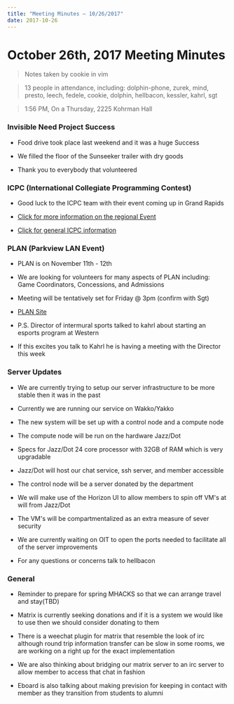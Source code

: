 ```yaml
---
title: "Meeting Minutes – 10/26/2017"
date: 2017-10-26
---
```

# October 26th, 2017 Meeting Minutes
> Notes taken by cookie in vim

> 13 people in attendance, including: dolphin-phone, zurek, mind, presto, leech, fedele, cookie, dolphin, hellbacon, kessler, kahrl, sgt

> 1:56 PM, On a Thursday, 2225 Kohrman Hall

### Invisible Need Project Success

- Food drive took place last weekend and it was a huge Success

- We filled the floor of the Sunseeker trailer with dry goods

- Thank you to everybody that volunteered

### ICPC (International Collegiate Programming Contest)

- Good luck to the ICPC team with their event coming up in Grand Rapids

- [Click for more information on the regional Event](http://acm-ecna.ysu.edu/)

- [Click for general ICPC information](https://icpc.baylor.edu/)

### PLAN (Parkview LAN Event)

- PLAN is on  November 11th - 12th

- We are looking for volunteers for many aspects of PLAN including: Game Coordinators, Concessions, and Admissions

- Meeting will be tentatively set for Friday @ 3pm (confirm with Sgt)

- [PLAN Site](https://whatistheplan.com)

- P.S. Director of intermural sports talked to kahrl about starting an esports program at Western 

- If this excites you talk to Kahrl he is having a meeting with the Director this week

###  Server Updates
 
- We are currently trying to setup our server infrastructure to be more stable then it was in the past

- Currently we are running our service on Wakko/Yakko

- The new system will be set up with a control node and a compute node

- The compute node will be run on the hardware Jazz/Dot

- Specs for Jazz/Dot 24 core processor with 32GB of RAM which is very upgradable 

- Jazz/Dot will host our chat service, ssh server, and member accessible

- The control node will be a server donated by the department

- We will make use of the Horizon UI to allow members to spin off VM's at will from Jazz/Dot

- The VM's will be compartmentalized as an extra measure of sever security  
- We are currently waiting on OIT to open the ports needed to facilitate all of the server improvements

- For any questions or concerns talk to hellbacon

### General 

- Reminder to prepare for spring MHACKS so that we can arrange travel and stay(TBD)

- Matrix is currently seeking donations and if it is a system we would like to use then we should consider donating to them

- There is a weechat plugin for matrix that resemble the look of irc although round trip information transfer can be slow in some rooms, we are working on a right up for the exact implementation

- We are also thinking about bridging our matrix server to an irc server to allow member to access that chat in fashion 

- Eboard is also talking about making prevision for keeping in contact with member as they transition from students to alumni

